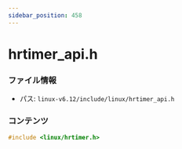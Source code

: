 ```yaml
---
sidebar_position: 458
---
```

# hrtimer_api.h

### ファイル情報

- パス: `linux-v6.12/include/linux/hrtimer_api.h`

### コンテンツ

```h
#include <linux/hrtimer.h>

```
